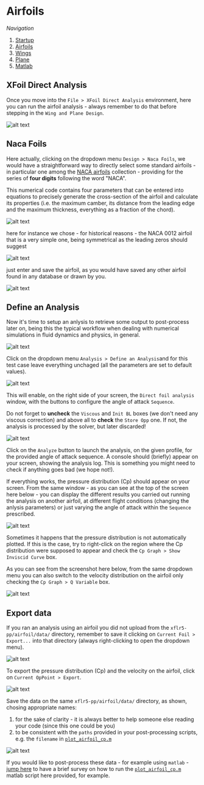 # Airfoils

_Navigation_

1. [Startup](startup.md)
2. [Airfoils](airfoils.md)
3. [Wings](wings.md)
4. [Plane](plane.md)
5. [Matlab](matlab.md)

## XFoil Direct Analysis

Once you move into the `File > XFoil Direct Analysis` environment, here you can run the airfoil analysis - always remember to do that before stepping in the `Wing and Plane Design`.

![alt text](screenshots/airfoil_05.png)

## Naca Foils

Here actually, clicking on the dropdown menu `Design > Naca Foils`, we would have a straightforward way to directly select some standard airfoils - in particular one among the [NACA airfoils](https://en.wikipedia.org/wiki/NACA_airfoil) collection - providing for the series of **four digits** following the word "NACA".

This numerical code contains four parameters that can be entered into equations to precisely generate the cross-section of the airfoil and calculate its properties (i.e. the maximum camber, its distance from the leading edge and the maximum thickness, everything as a fraction of the chord).

![alt text](screenshots/airfoil_06.png)

here for instance we chose - for historical reasons - the NACA 0012 airfoil that is a very simple one, being symmetrical as the leading zeros should suggest

![alt text](screenshots/airfoil_07.png)

just enter and save the airfoil, as you would have saved any other airfoil found in any database or drawn by you.

![alt text](screenshots/airfoil_08.png)

## Define an Analysis

Now it's time to setup an anlysis to retrieve some output to post-process later on, being this the typical workflow when dealing with numerical simulations in fluid dynamics and physics, in general.

![alt text](screenshots/airfoil_09.png)

Click on the dropdown menu `Analysis > Define an Analysis`and for this test case leave everything unchaged (all the parameters are set to default values).

![alt text](screenshots/airfoil_10.png)

This will enable, on the right side of your screen, the `Direct foil analysis` window, with the buttons to configure the angle of attack `Sequence`.

Do not forget to **uncheck** the `Viscous` and `Init BL` boxes (we don't need any viscous correction) and above all to **check** the `Store Opp` one. If not, the analysis is processed by the solver, but later discarded!

![alt text](screenshots/airfoil_11.png)

Click on the `Analyze` button to launch the analysis, on the given profile, for the provided angle of attack sequence. A console should (briefly) appear on your screen, showing the analysis log. This is something you might need to check if anything goes bad (we hope not!). 

If everything works, the pressure distribution (Cp) should appear on your screen. From the same window - as you can see at the top of the screen here below - you can display the different results you carried out running the analysis on another airfoil, at different flight conditions (changing the anlysis parameters) or just varying the angle of attack within the `Sequence` prescribed.

![alt text](screenshots/airfoil_12.png)

Sometimes it happens that the pressure distribution is not automatically plotted. If this is the case, try to right-click on the region where the Cp distribution were supposed to appear and check the `Cp Graph > Show Inviscid Curve` box.

As you can see from the screenshot here below, from the same dropdown menu you can also switch to the velocity distribution on the airfoil only checking the `Cp Graph > Q Variable` box.

![alt text](screenshots/airfoil_13.png)

## Export data

If you ran an analysis using an airfoil you did not upload from the `xflr5-pp/airfoil/data/` directory, remember to save it clicking on `Current Foil > Export...` into that directory (always right-clicking to open the dropdown menu). 

![alt text](screenshots/airfoil_14.png)

To export the pressure distribution (Cp) and the velocity on the airfoil, click on `Current OpPoint > Export`.

![alt text](screenshots/airfoil_15.png)

Save the data on the same `xflr5-pp/airfoil/data/` directory, as shown, chosing appropriate names:
1. for the sake of clarity - it is always better to help someone else reading your code (since this one could be you)
2. to be consistent with the `paths` provided in your post-processing scripts, e.g. the `filename` in [`plot_airfoil_cp.m`](/xflr5-pp/airfoil/plot_airfoil_cp.m)

![alt text](screenshots/airfoil_16.png)

If you would like to post-process these data - for example using `matlab` - [jump here](matlab.md) to have a brief survey on how to run the [`plot_airfoil_cp.m`](/xflr5-pp/airfoil/plot_airfoil_cp.m) matlab script here provided, for example.
